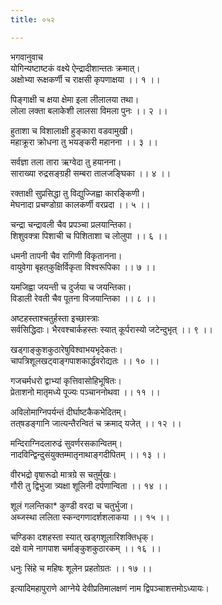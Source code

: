 ```yaml
---
title: ०५२

---
```

भगवानुवाच  
योगिन्यष्टाष्टकं वक्ष्ये ऐन्द्रादीशान्ततः क्रमात्।  
अक्षोभ्या रूक्षकर्णी च राक्षसी कृपणाक्षया ।। १ ।।  
  
पिङ्गाक्षी च क्षया क्षेमा इला लीलालया तथा।  
लोला लक्ता बलाकेशी लालसा विमला पुनः ।। २ ।।  
  
हुताशा च विशालाक्षी हुङ्कारा वडवामुखी।  
महाक्रूरा क्रोधना तु भयङ्करी महानना ।। ३ ।।  
  
सर्वज्ञा तला तारा ऋग्वेदा तु हयानना।  
साराख्या रुद्रसङ्ग्रही सम्बरा तालजङ्घिका ।। ४ ।।  
  
रक्ताक्षी सुप्रसिद्धा तु विद्युज्जिह्वा कारङ्किणी।  
मेघनादा प्रचण्डोग्रा कालकर्णी वरप्रदा ।। ५ ।।  
  
चन्द्रा चन्द्रावली चैव प्रपञ्चा प्रलयान्तिका।  
शिशुवक्त्रा पिशाची च पिशिताशा च लोलुपा ।। ६ ।।  
  
धमनी तापनी चैव रागिणी विकृतानना।  
वायुवेगा बृहत्‌कुक्षिर्विकृता विश्वरूपिका ।। ७ ।।  
  
यमजिह्वा जयन्ती च दुर्जया च जयन्तिका।  
विडाली रेवती चैव पूतना विजयान्तिका ।। ८ ।।  
  
अष्टहस्ताश्चतुर्हस्ता इच्छास्त्राः  
सर्वसिद्धिदाः। भैरवश्चार्कहस्तः स्यात् कूर्परास्यो जटेन्दुभृत् ।। ९ ।।  
  
खड्गाङ्कुशकुठारेषुविश्वाभयभृदेकतः।  
चापत्रिशूलखट्‌वाङ्गपाशकार्द्धवरोद्यतः ।। १० ।।  
  
गजचर्मधरो द्वाभ्यां कृत्तिवासोहिभूषितः।  
प्रेताशनो मातृमध्ये पूज्यः पञ्चाननोथवा ।। ११ ।।  
  
अविलोमाग्निपर्यन्तं दीर्घाष्टकैकभेदितम्।  
तत्‌षडङ्गानि जात्यन्तैरन्वितं च क्रमाद् यजेत् ।। १२ ।।  
  
मन्दिराग्निदलारुढं सुवर्णरसकान्वितम्।  
नादविन्द्विन्दुसंयुक्तम्मातृनाथाङ्गदीपितम् ।। १३ ।।  
  
वीरभद्रो वृषारूढो मात्रग्रे स चतुर्मुखः।  
गौरी तु द्विभुजा त्र्यक्षा शूलिनी दर्पणान्विता ।। १४ ।।  
  
शूलं गलन्तिका* कुण्डी वरदा च चतुर्भुजा।  
अब्जस्था ललिता स्कन्दगणादर्शशलाकया ।। १५ ।।  
  
चण्डिका दशहस्ता स्यात् खड्गशूलारिशक्तिधृक्।  
दक्षे वामे नागपाश चर्माङ्कुशकुठारकम् ।। १६ ।।  
  
धनुः सिंहे च महिषः शूलेन प्रहतोग्रतः ।। १७ ।।  
  
इत्यादिमहापुराणे आग्नेये देवीप्रतिमालक्षणं नाम द्विपञ्चाशत्तमोऽध्यायः।